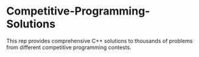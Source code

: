 # Competitive-Programming-Solutions
This rep provides comprehensive C++ solutions to thousands of problems from different competitive programming contests. 
